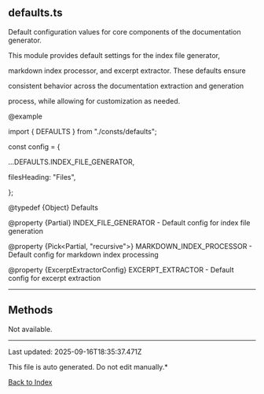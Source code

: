 ## defaults.ts





 Default configuration values for core components of the documentation generator.



 This module provides default settings for the index file generator,

 markdown index processor, and excerpt extractor. These defaults ensure

 consistent behavior across the documentation extraction and generation

 process, while allowing for customization as needed.



 @example

 import { DEFAULTS } from "./consts/defaults";

 const config = {

   ...DEFAULTS.INDEX_FILE_GENERATOR,

   filesHeading: "Files",

 };



 @typedef {Object} Defaults

 @property {Partial<IndexFileGeneratorConfig>} INDEX_FILE_GENERATOR - Default config for index file generation

 @property {Pick<Partial<MarkdownIndexProcessorConfig>, "recursive">} MARKDOWN_INDEX_PROCESSOR - Default config for markdown index processing

 @property {ExcerptExtractorConfig} EXCERPT_EXTRACTOR - Default config for excerpt extraction

 



---



## Methods



Not available.



---



Last updated: 2025-09-16T18:35:37.471Z



This file is auto generated. Do not edit manually.*



[Back to Index](./index.md)